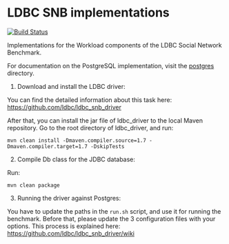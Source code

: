 # LDBC SNB implementations

[![Build Status](https://travis-ci.org/ldbc/ldbc_snb_implementations.svg?branch=master)](https://travis-ci.org/ldbc/ldbc_snb_implementations)

Implementations for the Workload components of the LDBC Social Network Benchmark.

For documentation on the PostgreSQL implementation, visit the [postgres](postgres/) directory.

1. Download and install the LDBC driver:

  You can find the detailed information about this task here:
  <https://github.com/ldbc/ldbc_snb_driver>

  After that, you can install the jar file of ldbc_driver to the local
  Maven repository. Go to the root directory of ldbc_driver, and run:

  ```
  mvn clean install -Dmaven.compiler.source=1.7 -Dmaven.compiler.target=1.7 -DskipTests
  ```

2. Compile Db class for the JDBC database:

  Run:

  ```
  mvn clean package
  ```

3. Running the driver against Postgres:

  You have to update the paths in the `run.sh` script, and use it for
  running the benchmark.  Before that, please update the 3 configuration
  files with your options. This process is explained here:
  <https://github.com/ldbc/ldbc_snb_driver/wiki>
